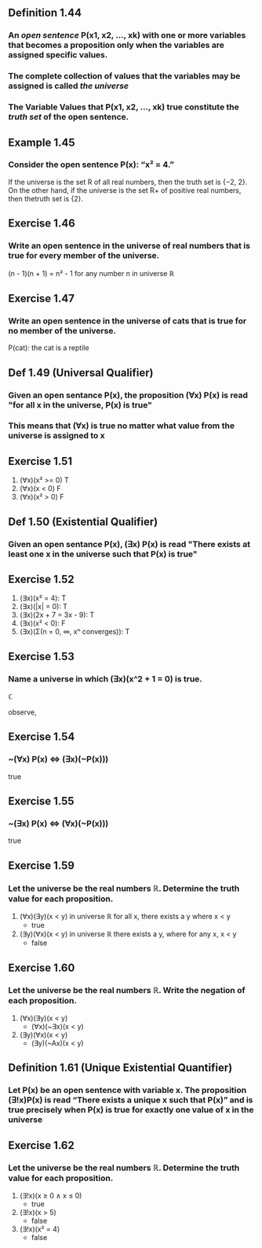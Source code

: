 
## Definition 1.44
### An _open sentence_ P(x1, x2, ..., xk) with one or more variables that becomes a proposition only when the variables are assigned specific values.
### The complete collection of values that the variables may be assigned is called _the universe_
### The Variable Values that P(x1, x2, ..., xk) true constitute the _truth set_ of the open sentence.

## Example 1.45
### Consider the open sentence P(x): “x² = 4.”
If the universe is the set R of all real numbers, then the truth set is {−2, 2}.
On the other hand, if the universe is the set R+ of positive real numbers, then thetruth set is {2}.

## Exercise 1.46
### Write an open sentence in the universe of real numbers that is true for every member of the universe.
(n - 1)(n + 1) = n² - 1 for any number n in universe ℝ

## Exercise 1.47
### Write an open sentence in the universe of cats that is true for no member of the universe.
P(cat): the cat is a reptile

## Def 1.49 (Universal Qualifier)
### Given an open sentance P(x), the proposition (∀x) P(x) is read "for all x in the universe, P(x) is true"
### This means that (∀x) is true no matter what value from the universe is assigned to x

## Exercise 1.51
1. (∀x)(x² >= 0) T
2. (∀x)(x < 0) F
3. (∀x)(x² > 0) F

## Def 1.50 (Existential Qualifier)
### Given an open sentance P(x), (∃x) P(x) is read "There exists at least  one x in the universe such that P(x) is true"

## Exercise 1.52
1. (∃x)(x² = 4): T
2. (∃x)(|x| = 0): T
3. (∃x)(2x + 7 = 3x - 9): T
4. (∃x)(x² < 0): F
5. (∃x)(Σ(n = 0, ∞, xⁿ converges)): T

## Exercise 1.53
### Name a universe in which (∃x)(x^2 + 1 = 0) is true.
ℂ

observe,
## Exercise 1.54
### ~(∀x) P(x) ⇔ (∃x)(~P(x)))
true

## Exercise 1.55
### ~(∃x) P(x) ⇔ (∀x)(~P(x)))
true

## Exercise 1.59
### Let the universe be the real numbers ℝ. Determine the truth value for each proposition.
1. (∀x)(∃y)(x < y) in universe ℝ
    for all x, there exists a y where x < y
     - true
2. (∃y)(∀x)(x < y) in universe ℝ
    there exists a y, where for any x, x < y
     - false

## Exercise 1.60
### Let the universe be the real numbers ℝ. Write the negation of each proposition.
1. (∀x)(∃y)(x < y)
    - (∀x)(~∃x)(x < y)
2. (∃y)(∀x)(x < y)
    - (∃y)(~Ax)(x < y)

## Definition 1.61 (Unique Existential Quantifier)
### Let P(x) be an open sentence with variable x. The proposition (∃!x)P(x) is read “There exists a unique x such that P(x)” and is true precisely when P(x) is true for exactly one value of x in the universe

## Exercise 1.62
### Let the universe be the real numbers ℝ. Determine the truth value for each proposition.
1. (∃!x)(x ≥ 0 ∧ x ≤ 0)
    - true
2. (∃!x)(x > 5)
    - false
3. (∃!x)(x² = 4)
    - false
